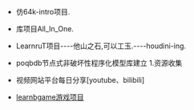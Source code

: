 *	仿64k-intro项目.

*	库项目All_In_One.


*	LearnruT项目----他山之石,可以工玉.----houdini-ing.


*	poqbdb节点式非破坏性程序化模型库建立	1.资源收集



*	视频网站平台每日分享[youtube、bilibili]

*	[learnbgame游戏项目](learnbgame项目计划书.md)